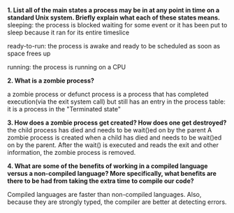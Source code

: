 **1. List all of the main states a process may be in at any point in time on a standard Unix system. Briefly explain what each of these states means.**
sleeping: the process is blocked waiting for some event or it has been put to sleep because it ran for its entire timeslice

ready-to-run: the process is awake and ready to be scheduled as soon as space frees up

running: the process is running on a CPU


**2. What is a zombie process?**

a zombie process or defunct process is a process that has completed execution(via the exit system call) but still has an entry in the process table: it is a process in the "Terminated state" 


**3. How does a zombie process get created? How does one get destroyed?**
the child process has died and needs to be wait()ed on by the parent
A zombie process is created when a child has died and needs to be wait()ed on by the parent. After the wait() is executed and reads the exit and other information, the zombie process is removed.


**4. What are some of the benefits of working in a compiled language versus a non-compiled language? More specifically, what benefits are there to be had from taking the extra time to compile our code?**

Compiled languages are faster than non-compiled languages. Also, because they are strongly typed, the compiler are better at detecting errors.